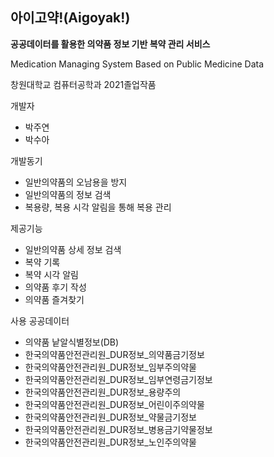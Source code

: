 ## 아이고약!(Aigoyak!)

**공공데이터를 활용한 의약품 정보 기반 복약 관리 서비스**

Medication Managing System Based on Public Medicine Data

창원대학교 컴퓨터공학과 2021졸업작품


개발자
- 박주연
- 박수아

개발동기
- 일반의약품의 오남용을 방지
- 일반의약품의 정보 검색
- 복용량, 복용 시각 알림을 통해 복용 관리


제공기능
- 일반의약품 상세 정보 검색
- 복약 기록
- 복약 시각 알림
- 의약품 후기 작성
- 의약품 즐겨찾기

사용 공공데이터
- 의약품 낱알식별정보(DB)
- 한국의약품안전관리원_DUR정보_의약품금기정보
- 한국의약품안전관리원_DUR정보_임부주의약물
- 한국의약품안전관리원_DUR정보_임부연령금기정보
- 한국의약품안전관리원_DUR정보_용량주의
- 한국의약품안전관리원_DUR정보_어린이주의약물
- 한국의약품안전관리원_DUR정보_약물금기정보
- 한국의약품안전관리원_DUR정보_병용금기약물정보
- 한국의약품안전관리원_DUR정보_노인주의약물
